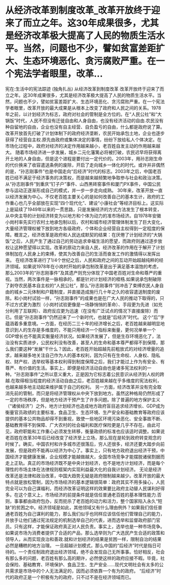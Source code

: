 # 从经济改革到制度改革_改革开放终于迎来了而立之年。这30年成果很多，尤其是经济改革极大提高了人民的物质生活水平。当然，问题也不少，譬如贫富差距扩大、生态环境恶化、贪污腐败严重。在一个宪法学者眼里，改革...

宪在:生活中的宪法踪迹 (独角扎丛)
从经济改革到制度改革
改革开放终于迎来了而立之年。这30年成果很多，尤其是经济改革极大提高了人民的物质生活水平。当然，问题也不少，譬如贫富差距扩大、生态环境恶化、贪污腐败严重。在一个宪法学者眼里，改革开放的最大成果是从根本上改变了政府和人民之间的关系。1978年之前，以计划经济为标志，政府对社会的管制是全方位的。在“人民公社”和“大锅饭”时代，人民不但没有迁徙自由和人身自由，也没有经济活动的自由.农民没有种自留地的自由，企业也没有自主经营、自负盈亏的自由，什么都是政府说了算。改革开放首先打破了计划体制下的政府经济垄断，农民开始承包土地，企业也逐步获得了经营自主权.原先由政府或集体决定的事情，纷纷下放给私人个体决定。在市场化过程中，政府对经济的决定作用越来越小，老百姓自发主动的作用越来越大。
随着市场经济进一步发展，城乡二元化藩篱必将被打破，农民迟早将获得离开土地的人身自由，但是这个进程是要付出一定代价的。2003年，用孙志刚生命的代价换来了收容遣送条例的废除，开启了走向城乡一体化的时代。或许并非偶然的是，“孙志刚事件”也是中国走向“后经济”时代的标志。2003年之后，中国老百姓已经不满足于经济事务的决策权，而是越来越频繁地争取参与社会和政治决策。从“孙志刚事件”到重庆“钉子户”事件、山西黑砖窑事件和厦门PX事件，中国公民参与运动正逐渐形成自己的模式，并一步一步走向成熟。
30年来，改革开放一直以经济发展为中心。不仅老百姓主要关心的是如何改善自己的基本生计，政府的工作重心也几乎全部放在实现“四个现代化”、建设“小康社会”等经济目标上。这实际上是延续了1949年以来的一贯思路，只是发展经济的方式方法发生了根本转变，从中央主导的计划经济转变为以地方和个体为动力的准市场经济。自1978年安徽小岗村率先实行农村土地承包制以后，农村和城市经济管理体制发生了巨大变化，大量经济管理权被下放到地方各级政府，个体和企业经营自主权得到一定程度的保障。概言之，经济改革是政府和人民达成默契的结果：在厌倦了计划经济的“大锅饭”之后，人民产生了通过自己的劳动追求幸福生活的愿望，而政府则通过逐步放权让这种愿望得以实现。改革的原动力来自人民，经济改革的作用在于解开了计划体制加在人民身上的束缚，使其为改善自己的生活而奋发工作的激情得以发挥出来。
在经济改革进行了1/4个世纪之后，人民和政府之间的互动开始超越纯粹的经济领域。如果说1978年在小岗村开始的承包制改革是出于满足基本温饱的考虑，那么2003年的“孙志刚事件”及其遗产则充分体现了中国老百姓对生命和尊严的重视。当然，两次事件是一脉相承的，都是针对计划经济的桎梏.如果说承包制破除了剥夺农民基本自主权的“人民公社”，那么“孙志刚事件”则冲击了束缚农民人身自由的城乡二元体制和户籍制度，并直接造成施行几十年之久的收容遣送制度的废除。和小岗村试验一样，“孙志刚事件”的成果也是在广大人民的推动下取得的，只不过方式更为激烈（小岗村试验更像是一场静悄悄的革命）、手段更为先进（如充分利用了互联网）、政府反应更为迅速（在没有广泛试点的情况下直接废除）而已。但是“孙志刚事件”仍然迎来了一个新时代，也就是“后经济”时代。
这个“后”字蕴涵着多重意境。一方面，在经历二三十年的经济增长之后，老百姓越来越明显地意识到人的生存是多维度的，不能只用经济一个指标来衡量，更何况单单一个GDP增长也不能真实衡量经济状况。如果经济发展了，但是生存环境恶化了，法治没有实质进步，公民权利没有改善，甚至人的生命和基本尊严都得不到保障，那么我们要这种“发展”干什么？因此，老百姓开始超越先前粗放式的对经济增量的追求，越来越多地关注自己作为人的基本权利，因为只有在生命权、人身权、隐私权、财产权、选举权等基本权利得到制度保障之后，我们才能过上作为有安全、有尊严、有价值的生活。事实上，即便是经济活动自由也是诸多宪法权利的一种。“孙志刚事件”之所以意义重大，正是因为它标志着公民意识从经济到人权的跨越.在取得相当程度的经济活动自由之后，老百姓越来越在乎多维度的宪法权利，也越来越多地主动起来维护属于自己的权利。
另一方面，经济改革并没有完全取消先前的管制，而只是将经济管理权从中央下放到地方。虽然这种格局仍然形成了一定的市场秩序，但是地方经济干预产生了许多问题。除了普遍的地方保护主义（“诸侯经济”）之外，地方计划经济也造成地方政府盲目追求经济增长、GDP成为衡量官员政绩的主要标准，食品卫生、生态环境、生产安全和基础教育等政府应该提供的基本公共物品却得不到重视，致使一些地区环境污染恶化、安全事故不断、基础教育得不到保障、广大农村的社会福利和医疗保险更是几乎不存在。由此可见，政府职能和工作重心必须发生转移，衡量政绩的标准也应该适时调整。如果说老百姓在改革30年后已经改变了经济至上立场，那么现在是轮到政府转变观念的时候了。确实，中国农村和许多城市还很落后，穷人还很多，经济还要大踏步向前发展，但是政府不能再以经济为中心了。事实上，只有地方政府退出经济干预，中国经济才能健康发展，企业规模才能越做越大，全国市场竞争才能摆脱诸侯割据而走上正轨。真正的市场经济既不是中央计划经济，也不是地方计划经济，而是每个理性的市场主体在法律规则框架内实现利益最大化的自我计划经济。
无论是经济改革还是法律和政治改革，中国大趋势无疑是政府限制越来越少。改革开放的最大特点就是放松管制，因为市场经济的基本逻辑很简单：政府其实不用多操心，人民完全可以为自己谋福利，而经济改革证明这样的效果要比政府主动替人民谋利好得多。在这个意义上，市场经济的前提条件就是信任普通老百姓的基本理性能力.否则，事事都由政府包办，反而扼杀了老百姓的动力和活力，整个国家陷入永久“短缺”的贫困之中。经济领域是如此，其他领域又有什么理由例外？如果我们信任普通老百姓为自己谋利的能力，那么我们似乎也同样应该信任他们管理自己的能力，并放手让他们通过宪法规定的机制选举自己的代表，进而选举和监督政府部门官员。只有这样，才能保证政府真正对人民负责。事实上，选举也是一种市场竞争。如果说市场为消费者提供了合适的产品，那么选举则为广大选民产生合适的政策和领导人，从而实现良治和善政.就和计划经济的结果是贫困一样，限制自治的结果必然是糟糕的地方治理。
一旦超越计划模式，那么中国的“后经济”时代是指日可待的。一个责任制政府退出经济领域，绝不会发现自己无所事事。恰好相反，社会有那么多的问题，老百姓有那么高的期许，必然使这样的政府应接不暇。毕竟，社会保险、基础教育、环境保护、食品卫生、生产安全……现代文明社会有太多的公共需求是市场中的个人无法满足的，因而必须依靠一个有为的政府。
“后经济”时代的政府正是一个积极有为的政府，只不过不是在经济领域而已。